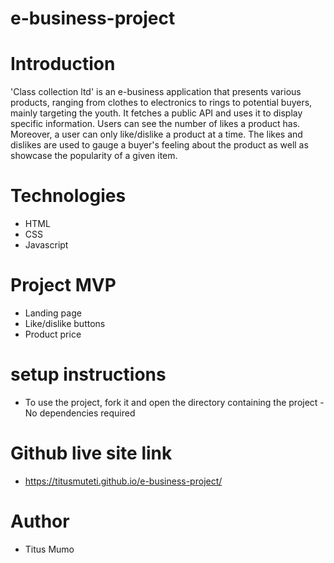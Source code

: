 # e-business-project
# Introduction 
'Class collection ltd' is an e-business application that presents various products, ranging from clothes to electronics to rings to potential buyers, mainly targeting the youth. It fetches a public API and uses it to display specific information. Users can see the number of likes a product has. Moreover, a user can only like/dislike a product at a time. The likes and dislikes are used to gauge a buyer's feeling about the product as well as showcase the popularity of a given item.

# Technologies 
- HTML 
- CSS
- Javascript

# Project MVP
- Landing page
- Like/dislike buttons
- Product price

# setup instructions
- To use the project, fork it and open the directory containing the project - No dependencies required

# Github live site link 
- https://titusmuteti.github.io/e-business-project/

# Author 
- Titus Mumo 

